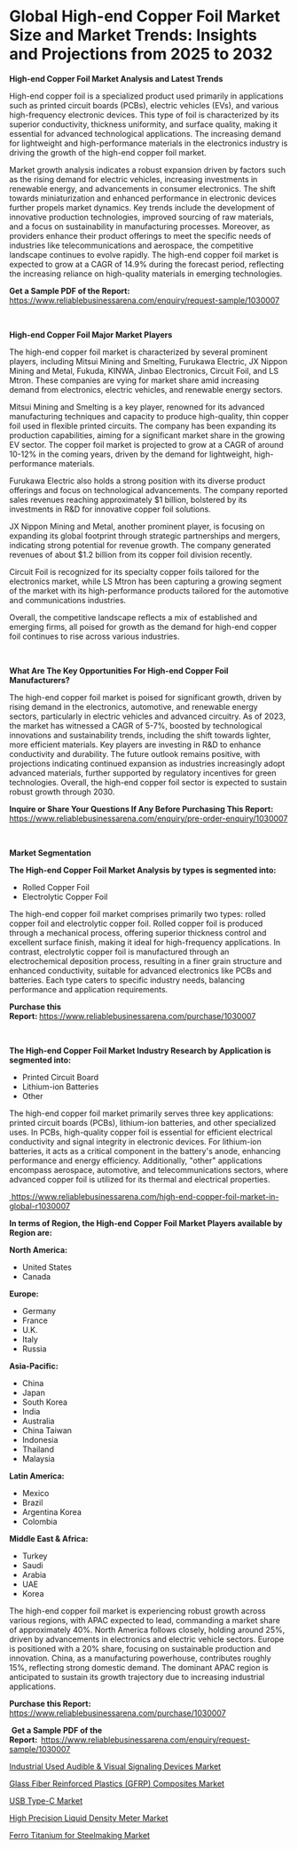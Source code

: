 <p><h1>Global High-end Copper Foil Market Size and Market Trends: Insights and Projections from 2025 to 2032</h1></p><p><strong>High-end Copper Foil Market Analysis and Latest Trends</strong></p>
<p><p>High-end copper foil is a specialized product used primarily in applications such as printed circuit boards (PCBs), electric vehicles (EVs), and various high-frequency electronic devices. This type of foil is characterized by its superior conductivity, thickness uniformity, and surface quality, making it essential for advanced technological applications. The increasing demand for lightweight and high-performance materials in the electronics industry is driving the growth of the high-end copper foil market.</p><p>Market growth analysis indicates a robust expansion driven by factors such as the rising demand for electric vehicles, increasing investments in renewable energy, and advancements in consumer electronics. The shift towards miniaturization and enhanced performance in electronic devices further propels market dynamics. Key trends include the development of innovative production technologies, improved sourcing of raw materials, and a focus on sustainability in manufacturing processes. Moreover, as providers enhance their product offerings to meet the specific needs of industries like telecommunications and aerospace, the competitive landscape continues to evolve rapidly. The high-end copper foil market is expected to grow at a CAGR of 14.9% during the forecast period, reflecting the increasing reliance on high-quality materials in emerging technologies.</p></p>
<p><strong>Get a Sample PDF of the Report:&nbsp;</strong> <a href="https://www.reliablebusinessarena.com/enquiry/request-sample/1030007?utm_campaign=2033&utm_medium=2&utm_source=Github&utm_content=ia&utm_term=21032025&utm_id=high-end-copper-foil">https://www.reliablebusinessarena.com/enquiry/request-sample/1030007</a></p>
<p>&nbsp;</p>
<p><strong>High-end Copper Foil Major Market Players</strong></p>
<p><p>The high-end copper foil market is characterized by several prominent players, including Mitsui Mining and Smelting, Furukawa Electric, JX Nippon Mining and Metal, Fukuda, KINWA, Jinbao Electronics, Circuit Foil, and LS Mtron. These companies are vying for market share amid increasing demand from electronics, electric vehicles, and renewable energy sectors.</p><p>Mitsui Mining and Smelting is a key player, renowned for its advanced manufacturing techniques and capacity to produce high-quality, thin copper foil used in flexible printed circuits. The company has been expanding its production capabilities, aiming for a significant market share in the growing EV sector. The copper foil market is projected to grow at a CAGR of around 10-12% in the coming years, driven by the demand for lightweight, high-performance materials.</p><p>Furukawa Electric also holds a strong position with its diverse product offerings and focus on technological advancements. The company reported sales revenues reaching approximately $1 billion, bolstered by its investments in R&D for innovative copper foil solutions. </p><p>JX Nippon Mining and Metal, another prominent player, is focusing on expanding its global footprint through strategic partnerships and mergers, indicating strong potential for revenue growth. The company generated revenues of about $1.2 billion from its copper foil division recently.</p><p>Circuit Foil is recognized for its specialty copper foils tailored for the electronics market, while LS Mtron has been capturing a growing segment of the market with its high-performance products tailored for the automotive and communications industries.</p><p>Overall, the competitive landscape reflects a mix of established and emerging firms, all poised for growth as the demand for high-end copper foil continues to rise across various industries.</p></p>
<p>&nbsp;</p>
<p><strong>What Are The Key Opportunities For High-end Copper Foil Manufacturers?</strong></p>
<p><p>The high-end copper foil market is poised for significant growth, driven by rising demand in the electronics, automotive, and renewable energy sectors, particularly in electric vehicles and advanced circuitry. As of 2023, the market has witnessed a CAGR of 5-7%, boosted by technological innovations and sustainability trends, including the shift towards lighter, more efficient materials. Key players are investing in R&D to enhance conductivity and durability. The future outlook remains positive, with projections indicating continued expansion as industries increasingly adopt advanced materials, further supported by regulatory incentives for green technologies. Overall, the high-end copper foil sector is expected to sustain robust growth through 2030.</p></p>
<p><strong>Inquire or Share Your Questions If Any Before Purchasing This Report:</strong> <a href="https://www.reliablebusinessarena.com/enquiry/pre-order-enquiry/1030007?utm_campaign=2033&utm_medium=2&utm_source=Github&utm_content=ia&utm_term=21032025&utm_id=high-end-copper-foil">https://www.reliablebusinessarena.com/enquiry/pre-order-enquiry/1030007</a></p>
<p>&nbsp;</p>
<p><strong>Market Segmentation</strong></p>
<p><strong>The High-end Copper Foil Market Analysis by types is segmented into:</strong></p>
<p><ul><li>Rolled Copper Foil</li><li>Electrolytic Copper Foil</li></ul></p>
<p><p>The high-end copper foil market comprises primarily two types: rolled copper foil and electrolytic copper foil. Rolled copper foil is produced through a mechanical process, offering superior thickness control and excellent surface finish, making it ideal for high-frequency applications. In contrast, electrolytic copper foil is manufactured through an electrochemical deposition process, resulting in a finer grain structure and enhanced conductivity, suitable for advanced electronics like PCBs and batteries. Each type caters to specific industry needs, balancing performance and application requirements.</p></p>
<p><strong>Purchase this Report:&nbsp;</strong><a href="https://www.reliablebusinessarena.com/purchase/1030007?utm_campaign=2033&utm_medium=2&utm_source=Github&utm_content=ia&utm_term=21032025&utm_id=high-end-copper-foil">https://www.reliablebusinessarena.com/purchase/1030007</a></p>
<p>&nbsp;</p>
<p><strong>The High-end Copper Foil Market Industry Research by Application is segmented into:</strong></p>
<p><ul><li>Printed Circuit Board</li><li>Lithium-ion Batteries</li><li>Other</li></ul></p>
<p><p>The high-end copper foil market primarily serves three key applications: printed circuit boards (PCBs), lithium-ion batteries, and other specialized uses. In PCBs, high-quality copper foil is essential for efficient electrical conductivity and signal integrity in electronic devices. For lithium-ion batteries, it acts as a critical component in the battery's anode, enhancing performance and energy efficiency. Additionally, "other" applications encompass aerospace, automotive, and telecommunications sectors, where advanced copper foil is utilized for its thermal and electrical properties.</p></p>
<p><a href="https://www.reliablebusinessarena.com/high-end-copper-foil-market-in-global-r1030007?utm_campaign=2033&utm_medium=2&utm_source=Github&utm_content=ia&utm_term=21032025&utm_id=high-end-copper-foil">&nbsp;https://www.reliablebusinessarena.com/high-end-copper-foil-market-in-global-r1030007</a></p>
<p><strong>In terms of Region, the High-end Copper Foil Market Players available by Region are:</strong></p>
<p>
    <p> <strong> North America: </strong>
        <ul>
            <li>United States</li>
            <li>Canada</li>
        </ul>
        </p> 
    <p> <strong> Europe: </strong>
        <ul>
            <li>Germany</li>
            <li>France</li>
            <li>U.K.</li>
            <li>Italy</li>
            <li>Russia</li>
        </ul>
        </p> 
    <p> <strong> Asia-Pacific: </strong>
        <ul>
            <li>China</li>
            <li>Japan</li>
            <li>South Korea</li>
            <li>India</li>
            <li>Australia</li>
            <li>China Taiwan</li>
            <li>Indonesia</li>
            <li>Thailand</li>
            <li>Malaysia</li>
        </ul>
        </p> 
    <p> <strong> Latin America: </strong>
        <ul>
            <li>Mexico</li>
            <li>Brazil</li>
            <li>Argentina Korea</li>
            <li>Colombia</li>
        </ul>
        </p> 
    <p> <strong> Middle East & Africa: </strong>
        <ul>
            <li>Turkey</li>
            <li>Saudi</li>
            <li>Arabia</li>
            <li>UAE</li>
            <li>Korea</li>
        </ul>
    </p>
    </p>
<p><p>The high-end copper foil market is experiencing robust growth across various regions, with APAC expected to lead, commanding a market share of approximately 40%. North America follows closely, holding around 25%, driven by advancements in electronics and electric vehicle sectors. Europe is positioned with a 20% share, focusing on sustainable production and innovation. China, as a manufacturing powerhouse, contributes roughly 15%, reflecting strong domestic demand. The dominant APAC region is anticipated to sustain its growth trajectory due to increasing industrial applications.</p></p>
<p><strong>Purchase this Report: </strong><a href="https://www.reliablebusinessarena.com/purchase/1030007?utm_campaign=2033&utm_medium=2&utm_source=Github&utm_content=ia&utm_term=21032025&utm_id=high-end-copper-foil">https://www.reliablebusinessarena.com/purchase/1030007</a></p>
<p>&nbsp;<strong>Get a Sample PDF of the Report:&nbsp;&nbsp;</strong><a href="https://www.reliablebusinessarena.com/enquiry/request-sample/1030007?utm_campaign=2033&utm_medium=2&utm_source=Github&utm_content=ia&utm_term=21032025&utm_id=high-end-copper-foil">https://www.reliablebusinessarena.com/enquiry/request-sample/1030007</a></p>
<p><strong></strong></p>
<p><p><a href="https://github.com/weisonmanych/Market-Research-Report-List-1/blob/main/industrial-used-audible-visual-signaling-devices-market.md?utm_campaign=2033&utm_medium=2&utm_source=Github&utm_content=ia&utm_term=21032025&utm_id=high-end-copper-foil">Industrial Used Audible & Visual Signaling Devices Market</a></p><p><a href="https://github.com/eymermanda0p/Market-Research-Report-List-1/blob/main/glass-fiber-reinforced-plastics-gfrp-composites-market.md?utm_campaign=2033&utm_medium=2&utm_source=Github&utm_content=ia&utm_term=21032025&utm_id=high-end-copper-foil">Glass Fiber Reinforced Plastics (GFRP) Composites Market</a></p><p><a href="https://github.com/nagateyisu29/Market-Research-Report-List-1/blob/main/usb-type-c-market.md?utm_campaign=2033&utm_medium=2&utm_source=Github&utm_content=ia&utm_term=21032025&utm_id=high-end-copper-foil">USB Type-C Market</a></p><p><a href="https://github.com/rokiahgrendy/Market-Research-Report-List-1/blob/main/high-precision-liquid-density-meter-market.md?utm_campaign=2033&utm_medium=2&utm_source=Github&utm_content=ia&utm_term=21032025&utm_id=high-end-copper-foil">High Precision Liquid Density Meter Market</a></p><p><a href="https://github.com/guzasbahsas/Market-Research-Report-List-1/blob/main/ferro-titanium-for-steelmaking-market.md?utm_campaign=2033&utm_medium=2&utm_source=Github&utm_content=ia&utm_term=21032025&utm_id=high-end-copper-foil">Ferro Titanium for Steelmaking Market</a></p></p>